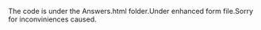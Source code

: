 The code is under the Answers.html folder.Under enhanced form file.Sorry for inconviniences caused.
